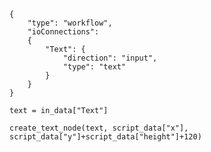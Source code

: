 ```canvasblocksettings
{
	"type": "workflow",
	"ioConnections":
	{
		"Text": {
			"direction": "input",
			"type": "text"
		}
	}
}
```

```pycanvasblock
text = in_data["Text"]

create_text_node(text, script_data["x"], script_data["y"]+script_data["height"]+120)
```